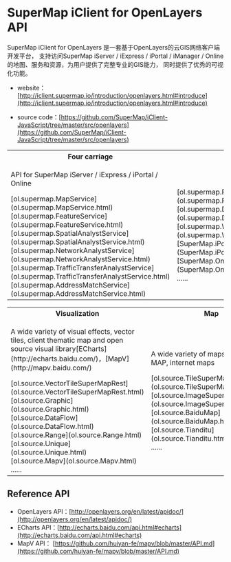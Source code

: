 # SuperMap iClient for OpenLayers API
SuperMap iClient for OpenLayers 是一套基于OpenLayers的云GIS网络客户端开发平台， 支持访问SuperMap iServer / iExpress / iPortal / iManager / Online的地图、服务和资源，为用户提供了完整专业的GIS能力， 同时提供了优秀的可视化功能。

*   website：[http://iclient.supermap.io/introduction/openlayers.html#introduce](http://iclient.supermap.io/introduction/openlayers.html#introduce)

*   source code：[https://github.com/SuperMap/iClient-JavaScript/tree/master/src/openlayers](https://github.com/SuperMap/iClient-JavaScript/tree/master/src/openlayers)
<table><tr>
    <th width="33.3%">Four carriage</th><th width="33.3%"></th><th width="33.3%"></th>
</tr><tr>
    <td><p>API for SuperMap iServer / iExpress / iPortal / Online</p>
        [ol.supermap.MapService](ol.supermap.MapService.html)<br>
        [ol.supermap.FeatureService](ol.supermap.FeatureService.html)<br>
        [ol.supermap.SpatialAnalystService](ol.supermap.SpatialAnalystService.html)<br>
        [ol.supermap.NetworkAnalystService](ol.supermap.NetworkAnalystService.html)<br>
        [ol.supermap.TrafficTransferAnalystService](ol.supermap.TrafficTransferAnalystService.html)<br>
        [ol.supermap.AddressMatchService](ol.supermap.AddressMatchService.html)</td>
     <td>
        <br>
        [ol.supermap.ProcessingService](ol.supermap.ProcessingService.html)<br>
        [ol.supermap.DataFlowService](ol.supermap.DataFlowService.html)<br>
        [ol.supermap.WebMap](ol.supermap.WebMap.html)<br>
        [SuperMap.iPortal](SuperMap.iPortal.html)<br>
        [SuperMap.Online](SuperMap.Online.html)<br>
        ......</td>   
         <td><p> </p></td>   
</tr></table>
<table><tr>
    <th width="33.3%">Visualization</th><th width="33.3%">Map</th><th width="33.3%"></th>
</tr><tr>
    <td><p>A wide variety of visual effects, vector tiles, client thematic map and open source visual library[ECharts](http://echarts.baidu.com/)，[MapV](http://mapv.baidu.com/)</p>
        [ol.source.VectorTileSuperMapRest](ol.source.VectorTileSuperMapRest.html)<br>
        [ol.source.Graphic](ol.source.Graphic.html)<br>
        [ol.source.DataFlow](ol.source.DataFlow.html)<br>
        [ol.source.Range](ol.source.Range.html)<br>
        [ol.source.Unique](ol.source.Unique.html)<br>
        [ol.source.Mapv](ol.source.Mapv.html)<br>
        ......</td>
    <td><p>A wide variety of maps, iSevrer REST MAP, internet maps</p>
        [ol.source.TileSuperMapRest](ol.source.TileSuperMapRest.html)<br>
        [ol.source.ImageSuperMapRest](ol.source.ImageSuperMapRest.html)<br>
        [ol.source.BaiduMap](ol.source.BaiduMap.html)<br>
        [ol.source.Tianditu](ol.source.Tianditu.html)<br>
         ......</td>
    <td><p></p>
</tr></table>

## Reference API

*   OpenLayers API：[http://openlayers.org/en/latest/apidoc/](http://openlayers.org/en/latest/apidoc/)
*   ECharts API：[http://echarts.baidu.com/api.html#echarts](http://echarts.baidu.com/api.html#echarts)
*   MapV API：   [https://github.com/huiyan-fe/mapv/blob/master/API.md](https://github.com/huiyan-fe/mapv/blob/master/API.md)
